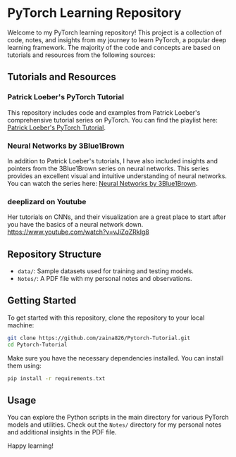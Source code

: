 
# PyTorch Learning Repository

Welcome to my PyTorch learning repository! This project is a collection of code, notes, and insights from my journey to learn PyTorch, a popular deep learning framework. The majority of the code and concepts are based on tutorials and resources from the following sources:

## Tutorials and Resources

### Patrick Loeber's PyTorch Tutorial
This repository includes code and examples from Patrick Loeber's comprehensive tutorial series on PyTorch. You can find the playlist here: [Patrick Loeber's PyTorch Tutorial](https://www.youtube.com/playlist?list=PLqnslRFeH2UrcDBWF5mfPGpqQDSta6VK4).

### Neural Networks by 3Blue1Brown
In addition to Patrick Loeber's tutorials, I have also included insights and pointers from the 3Blue1Brown series on neural networks. This series provides an excellent visual and intuitive understanding of neural networks. You can watch the series here: [Neural Networks by 3Blue1Brown](https://www.youtube.com/watch?v=aircAruvnKk&list=PLZHQObOWTQDNU6R1_67000Dx_ZCJB-3pi).

### deeplizard on Youtube 
Her tutorials on CNNs, and their visualization are a great place to start after you have the basics of a neural network down.
https://www.youtube.com/watch?v=vJiZqZRkIg8

## Repository Structure

- `data/`: Sample datasets used for training and testing models.
- `Notes/`: A PDF file with my personal notes and observations.

## Getting Started

To get started with this repository, clone the repository to your local machine:

```bash
git clone https://github.com/zaina826/Pytorch-Tutorial.git
cd Pytorch-Tutorial
```


Make sure you have the necessary dependencies installed. You can install them using:

```bash
pip install -r requirements.txt
```

## Usage

You can explore the Python scripts in the main directory for various PyTorch models and utilities. Check out the `Notes/` directory for my personal notes and additional insights in the PDF file.

Happy learning!
